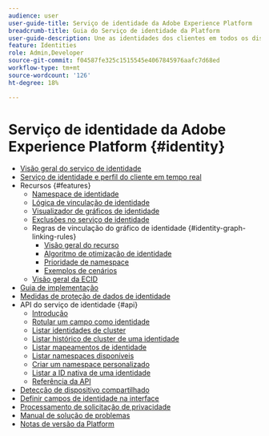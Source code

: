 ```yaml
---
audience: user
user-guide-title: Serviço de identidade da Adobe Experience Platform
breadcrumb-title: Guia do Serviço de identidade da Platform
user-guide-description: Une as identidades dos clientes em todos os dispositivos e sistemas para fornecer experiências digitais personalizadas.
feature: Identities
role: Admin,Developer
source-git-commit: f04587fe325c1515545e4067845976aafc7d68ed
workflow-type: tm+mt
source-wordcount: '126'
ht-degree: 18%

---
```



# Serviço de identidade da Adobe Experience Platform {#identity}

- [Visão geral do serviço de identidade](home.md)
- [Serviço de identidade e perfil do cliente em tempo real](identity-and-profile.md)
- Recursos {#features}
   - [Namespace de identidade](./features/namespaces.md)
   - [Lógica de vinculação de identidade](./features/identity-linking-logic.md)
   - [Visualizador de gráficos de identidade](./features/identity-graph-viewer.md)
   - [Exclusões no serviço de identidade](./features/deletion.md)
   - Regras de vinculação do gráfico de identidade {#identity-graph-linking-rules}
      - [Visão geral do recurso](./identity-graph-linking-rules/overview.md)
      - [Algoritmo de otimização de identidade](./identity-graph-linking-rules/identity-optimization-algorithm.md)
      - [Prioridade de namespace](./identity-graph-linking-rules/namespace-priority.md)
      - [Exemplos de cenários](./identity-graph-linking-rules/example-scenarios.md)
   - [Visão geral da ECID](./features/ecid.md)
- [Guia de implementação](implementation.md)
- [Medidas de proteção de dados de identidade](guardrails.md)
- API do serviço de identidade {#api}
   - [Introdução](api/getting-started.md)
   - [Rotular um campo como identidade](api/label-identities.md)
   - [Listar identidades de cluster](api/list-cluster-identites.md)
   - [Listar histórico de cluster de uma identidade](api/list-cluster-history.md)
   - [Listar mapeamentos de identidade](api/list-identity-mappings.md)
   - [Listar namespaces disponíveis](api/list-namespaces.md)
   - [Criar um namespace personalizado](api/create-custom-namespace.md)
   - [Listar a ID nativa de uma identidade](api/list-native-id.md)
   - [Referência da API](https://www.adobe.io/experience-platform-apis/references/identity-service)
- [Detecção de dispositivo compartilhado](shared-device-detection.md)
- [Definir campos de identidade na interface](label-identities.md)
- [Processamento de solicitação de privacidade](privacy.md)
- [Manual de solução de problemas](troubleshooting-guide.md)
- [Notas de versão da Platform](https://experienceleague.adobe.com/en/docs/experience-platform/release-notes/latest?lang=pt-BR)